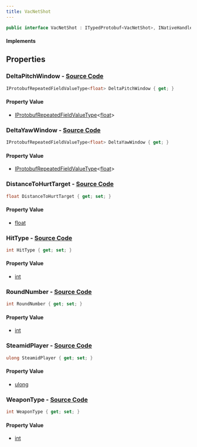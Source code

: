```yaml
---
title: VacNetShot
---
```


```csharp
public interface VacNetShot : ITypedProtobuf<VacNetShot>, INativeHandle
```

#### Implements

## Properties

### **DeltaPitchWindow** - [Source Code](https://github.com/swiftly-solution/swiftlys2/blob/main/managed/src/SwiftlyS2.Generated/Protobufs/Interfaces/VacNetShot.cs#L31)

```csharp
IProtobufRepeatedFieldValueType<float> DeltaPitchWindow { get; }
```

#### Property Value

- [IProtobufRepeatedFieldValueType](/docs/api/shared/netmessages/iprotobufrepeatedfieldvaluetype-1)<[float](https://learn.microsoft.com/dotnet/api/system.single)>

### **DeltaYawWindow** - [Source Code](https://github.com/swiftly-solution/swiftlys2/blob/main/managed/src/SwiftlyS2.Generated/Protobufs/Interfaces/VacNetShot.cs#L28)

```csharp
IProtobufRepeatedFieldValueType<float> DeltaYawWindow { get; }
```

#### Property Value

- [IProtobufRepeatedFieldValueType](/docs/api/shared/netmessages/iprotobufrepeatedfieldvaluetype-1)<[float](https://learn.microsoft.com/dotnet/api/system.single)>

### **DistanceToHurtTarget** - [Source Code](https://github.com/swiftly-solution/swiftlys2/blob/main/managed/src/SwiftlyS2.Generated/Protobufs/Interfaces/VacNetShot.cs#L25)

```csharp
float DistanceToHurtTarget { get; set; }
```

#### Property Value

- [float](https://learn.microsoft.com/dotnet/api/system.single)

### **HitType** - [Source Code](https://github.com/swiftly-solution/swiftlys2/blob/main/managed/src/SwiftlyS2.Generated/Protobufs/Interfaces/VacNetShot.cs#L19)

```csharp
int HitType { get; set; }
```

#### Property Value

- [int](https://learn.microsoft.com/dotnet/api/system.int32)

### **RoundNumber** - [Source Code](https://github.com/swiftly-solution/swiftlys2/blob/main/managed/src/SwiftlyS2.Generated/Protobufs/Interfaces/VacNetShot.cs#L16)

```csharp
int RoundNumber { get; set; }
```

#### Property Value

- [int](https://learn.microsoft.com/dotnet/api/system.int32)

### **SteamidPlayer** - [Source Code](https://github.com/swiftly-solution/swiftlys2/blob/main/managed/src/SwiftlyS2.Generated/Protobufs/Interfaces/VacNetShot.cs#L13)

```csharp
ulong SteamidPlayer { get; set; }
```

#### Property Value

- [ulong](https://learn.microsoft.com/dotnet/api/system.uint64)

### **WeaponType** - [Source Code](https://github.com/swiftly-solution/swiftlys2/blob/main/managed/src/SwiftlyS2.Generated/Protobufs/Interfaces/VacNetShot.cs#L22)

```csharp
int WeaponType { get; set; }
```

#### Property Value

- [int](https://learn.microsoft.com/dotnet/api/system.int32)


